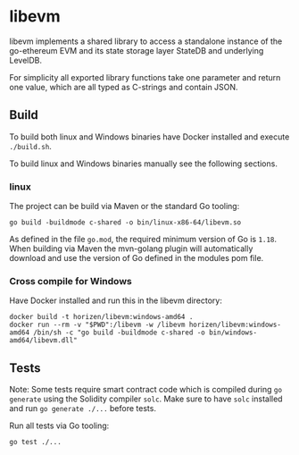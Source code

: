 # libevm

libevm implements a shared library to access a standalone instance of the go-ethereum EVM and its state storage layer StateDB and underlying LevelDB.

For simplicity all exported library functions take one parameter and return one value, which are all typed as C-strings and contain JSON.

## Build

To build both linux and Windows binaries have Docker installed and execute `./build.sh`.

To build linux and Windows binaries manually see the following sections.

### linux

The project can be build via Maven or the standard Go tooling:

`go build -buildmode c-shared -o bin/linux-x86-64/libevm.so`

As defined in the file `go.mod`, the required minimum version of Go is `1.18`. When building via Maven the mvn-golang plugin will automatically download and use the version of Go defined in the modules pom file.

### Cross compile for Windows

Have Docker installed and run this in the libevm directory:

```
docker build -t horizen/libevm:windows-amd64 .
docker run --rm -v "$PWD":/libevm -w /libevm horizen/libevm:windows-amd64 /bin/sh -c "go build -buildmode c-shared -o bin/windows-amd64/libevm.dll"
```

## Tests

Note: Some tests require smart contract code which is compiled during `go generate` using the Solidity compiler `solc`. Make sure to have `solc` installed and run `go generate ./...` before tests.

Run all tests via Go tooling:

`go test ./...`
